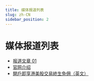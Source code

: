 ```yaml
---
title: 媒体报道列表
slug: zh-CN
sidebar_position: 2
---
```



# 媒体报道列表

- [报道文章 01](/ImyxwaA8gi8Am2kC4rEc8uHQnmb/zh-CN/media_report_01)
- [官网介绍 ](/ImyxwaA8gi8Am2kC4rEc8uHQnmb/zh-CN/official_infomation)
- [開戶即享港美股交易終生免佣（英文）](/ImyxwaA8gi8Am2kC4rEc8uHQnmb/zh-CN/welcome_rewards)

